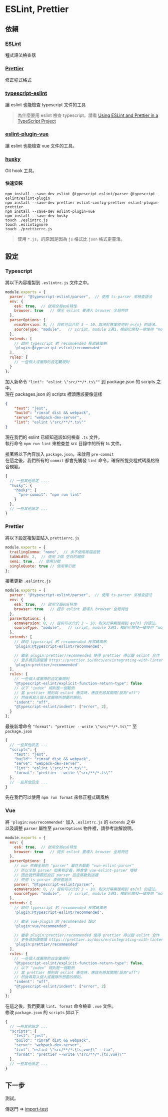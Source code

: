 
# ESLint, Prettier

## 依賴

### [ESLint](https://eslint.org/)
程式語法檢查器

### [Prettier](https://prettier.io/)
修正程式格式

### [typescript-eslint](https://github.com/typescript-eslint/typescript-eslint)
讓 eslint 也能檢查 typescript 文件的工具  

> 為什麼要用 eslint 檢查 typescript，請看 [Using ESLint and Prettier in a TypeScript Project](https://dev.to/robertcoopercode/using-eslint-and-prettier-in-a-typescript-project-53jb)

### [eslint-plugin-vue](https://eslint.vuejs.org/)
讓 eslint 也能檢查 vue 文件的工具。

### [husky](https://github.com/typicode/husky)
Git hook 工具。

#### 快速安裝

```shell
npm install --save-dev eslint @typescript-eslint/parser @typescript-eslint/eslint-plugin
npm install --save-dev prettier eslint-config-prettier eslint-plugin-prettier
npm install --save-dev eslint-plugin-vue
npm install --save-dev husky
touch ./eslintrc.js
touch .eslintignore
touch ./prettierrc.js
```

> 使用 `*.js`，的原因是因為 `js` 格式比 `json` 格式更靈活。  

## 設定

### Typescript

將以下內容複製到 `.eslintrc.js` 文件之中。  

```javascript
module.exports = {
  parser: "@typescript-eslint/parser",  // 使用 ts-parser 來檢查語法
  env: {
    es6: true,  // 啟用全局es6特性
    browser: true   // 提示 eslint 要導入 browser 全局特性
  },
  parserOptions: {
    ecmaVersion: 8, // 目前可以介於 3 ~ 10，取決於專案使用到 es{n} 的語法。
    sourceType: "module",   // script, module 2選1，模組化開發一律使用 "module"
  },
  extends: [
    // 啟用 typescript 的 recommended 程式碼風格
    'plugin:@typescript-eslint/recommended'
  ],
  rules: {
    // 一些個人或團隊的自定義規則
  }
};
```

加入新命令 `"lint": "eslint \"src/**/*.ts\""` 到 package.json 的 scripts 之中，  
現在 packages.json 的 scripts 裡頭應該要像這樣

```json
{
    "test": "jest",
    "build": "rimraf dist && webpack",
    "serve": "webpack-dev-server",
    "lint": "eslint \"src/**/*.ts\""
}
```

現在我們的 eslint 已經知道該如何檢查 `.ts` 文件，  
執行命令 `npm run lint` 來檢查並 src 目錄中的所有 ts 文件。

接著將以下內容加入 `package.json`，來啟用 `pre-commit`  
在這之後，我們所有的 `commit` 都會先觸發 `lint` 命令，確保所提交程式碼風格符合規範。  

```javascript
{
  // 一些其他設定 ....
  "husky": {
    "hooks": {
      "pre-commit": "npm run lint"
    }
  },
  // 一些其他設定 ...
}
```

### Prettier

將以下設定複製並貼入 `prettierrc.js`  

```javascript
module.exports = {
  trailingComma: "none",  // 永不使用尾隨逗號
  tabWidth: 2,  // 使用 2個 空白的縮排
  semi: true,  // 使用分號
  singleQuote: true // 使用單引號
};
```

接著更新 `.eslintrc.js`

```javascript
module.exports = {
  parser: "@typescript-eslint/parser",  // 使用 ts-parser 來檢查語法
  env: {
    es6: true,  // 啟用全局es6特性
    browser: true   // 提示 eslint 要導入 browser 全局特性
  },
  parserOptions: {
    ecmaVersion: 8, // 目前可以介於 3 ~ 10，取決於專案使用到 es{n} 的語法。
    sourceType: "module",   // script, module 2選1，模組化開發一律使用 "module"
  },
  extends: [
    // 啟用 typescript 的 recommended 程式碼風格
    'plugin:@typescript-eslint/recommended',

    // 繼承 plugin:prettier/recommended 使得 prettier 得以跟 eslint 合作
    // 更多資訊請閱讀 https://prettier.io/docs/en/integrating-with-linters.html#use-eslint-to-run-prettier
    'plugin:prettier/recommended' 
  ],
  rules: {
    // 一些個人或團隊的自定義規則
    "@typescript-eslint/explicit-function-return-type": false
    // 以下 "index" 規則是一個範例
    // 當 prettier 規則與 eslint 衝突時，應該先將其關閉(設為"off")
    // 然後再寫入個人或團隊所想要的規則。
    "indent": "off",
    "@typescript-eslint/indent": ["error", 2],
  }
};
```

最後新增命令 `"format": "prettier --write \"src/**/*.ts\""` 至 `package.json`  

```javascript
{
  // 一些其他設定 ...
  "scripts": {
    "test": "jest",
    "build": "rimraf dist && webpack",
    "serve": "webpack-dev-server",
    "lint": "eslint \"src/**/*.ts\"",
    "format": "prettier --write \"src/**/*.ts\""
  },
  // 一些其他設定 ...
}
```

先在我們可以使用 `npm run format` 來修正程式碼風格

### Vue

將 `'plugin:vue/recommended'` 加入 `.eslintrc.js` 的 `extends` 之中  
以及調整 `parser` 屬性至 `parserOptions` 物件裡，請參考註解說明。  

```javascript
module.exports = {
  env: {
    es6: true,  // 啟用全局es6特性
    browser: true   // 提示 eslint 要導入 browser 全局特性
  },
  parserOptions: {
    // vue 依賴全局的 "parser" 屬性去驅動 "vue-eslint-parser"
    // 所以全局 parser 如果有定義，將會使 vue-eslint-parser 壞掉
    // 因此我們需要把自訂 parser 設定移動到這裡
    // 使用 ts-parser 來檢查語法
    parser: "@typescript-eslint/parser",  
    ecmaVersion: 8, // 目前可以介於 3 ~ 10，取決於專案使用到 es{n} 的語法。
    sourceType: "module",   // script, module 2選1，模組化開發一律使用 "module"
  },
  extends: [
    // 啟用 typescript 的 recommended 程式碼風格
    'plugin:@typescript-eslint/recommended',

    // 繼承 vue-plugin 的 recommended 設定
    'plugin:vue/recommended',

    // 繼承 plugin:prettier/recommended 使得 prettier 得以跟 eslint 合作
    // 更多資訊請閱讀 https://prettier.io/docs/en/integrating-with-linters.html#use-eslint-to-run-prettier
    'plugin:prettier/recommended' 
  ],
  rules: {
    // 一些個人或團隊的自定義規則
    "@typescript-eslint/explicit-function-return-type": false,
    // 以下 "index" 規則是一個範例
    // 當 prettier 規則與 eslint 衝突時，應該先將其關閉(設為"off")
    // 然後再寫入個人或團隊所想要的規則。
    "indent": "off",
    "@typescript-eslint/indent": ["error", 2]
  }
};
```

在這之後，我們要讓 `lint`、`format` 命令檢查 `.vue` 文件。  
修改 `package.json` 的 `scripts` 如以下  

```javascript
{
  // 一些其他設定 ...
  "scripts": {
    "test": "jest",
    "build": "rimraf dist && webpack",
    "serve": "webpack-dev-server",
    "lint": "eslint \"src/**/*.{ts,vue}\" --fix",
    "format": "prettier --write \"src/**/*.{ts,vue}\""
  },
  // 一些其他設定 ...
}
```

## 下一步

測試。

傳送門 => [import-test](https://github.com/cian6390/vue-spa/blob/master/documents/ep6-import-test.md)
